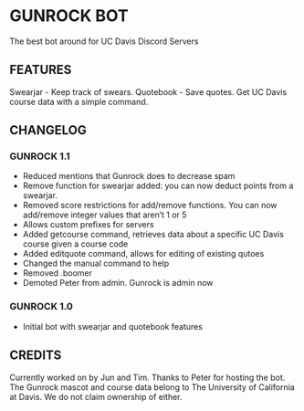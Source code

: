 # GUNROCK BOT
The best bot around for UC Davis Discord Servers

## FEATURES

Swearjar - Keep track of swears.
Quotebook - Save quotes.
Get UC Davis course data with a simple command.

## CHANGELOG

### GUNROCK 1.1

- Reduced mentions that Gunrock does to decrease spam
- Remove function for swearjar added:  you can now deduct points from a swearjar.
- Removed score restrictions for add/remove functions. You can now add/remove integer values that aren’t 1 or 5
- Allows custom prefixes for servers
- Added getcourse command, retrieves data about a specific UC Davis course given a course code
- Added editquote command, allows for editing of existing qutoes
- Changed the manual command to help
- Removed .boomer
- Demoted Peter from admin. Gunrock is admin now

### GUNROCK 1.0

- Initial bot with swearjar and quotebook features

## CREDITS

Currently worked on by Jun and Tim.
Thanks to Peter for hosting the bot.
The Gunrock mascot and course data belong to The University of California at Davis. We do not claim ownership of either.
